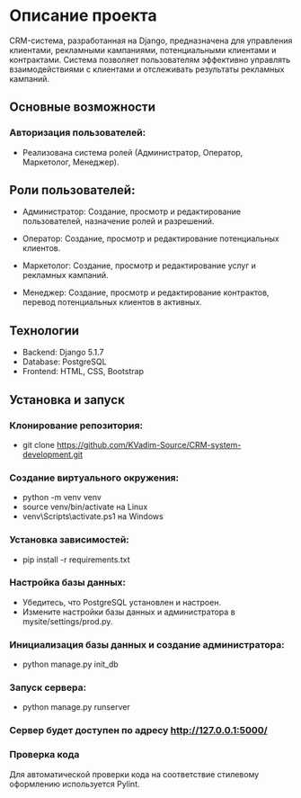 # Описание проекта
CRM-система, разработанная на Django, предназначена для управления клиентами, рекламными кампаниями, потенциальными клиентами и контрактами. Система позволяет пользователям эффективно управлять взаимодействиями с клиентами и отслеживать результаты рекламных кампаний.

## Основные возможности

### Авторизация пользователей:
- Реализована система ролей (Администратор, Оператор, Маркетолог, Менеджер).

## Роли пользователей:
- Администратор: Создание, просмотр и редактирование пользователей, назначение ролей и разрешений.

- Оператор: Создание, просмотр и редактирование потенциальных клиентов.

- Маркетолог: Создание, просмотр и редактирование услуг и рекламных кампаний.

- Менеджер: Создание, просмотр и редактирование контрактов, перевод потенциальных клиентов в активных.

## Технологии

- Backend: Django 5.1.7
- Database: PostgreSQL
- Frontend: HTML, CSS, Bootstrap

## Установка и запуск

### Клонирование репозитория:
- git clone https://github.com/KVadim-Source/CRM-system-development.git

### Создание виртуального окружения:
- python -m venv venv
- source venv/bin/activate на Linux
- venv\Scripts\activate.ps1 на Windows

### Установка зависимостей:
- pip install -r requirements.txt

### Настройка базы данных:
- Убедитесь, что PostgreSQL установлен и настроен.
- Измените настройки базы данных и администратора в mysite/settings/prod.py.

### Инициализация базы данных и создание администратора:
- python manage.py init_db

### Запуск сервера:
- python manage.py runserver

### Сервер будет доступен по адресу http://127.0.0.1:5000/

### Проверка кода
Для автоматической проверки кода на соответствие стилевому оформлению используется Pylint.
